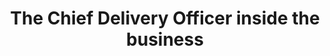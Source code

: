 ---
title: The Chief Delivery Officer inside the business
description: High-performance delivery at the heart of ambitious organisations
layout: section.njk
jumbotron: "A look at how the Chief Delivery Officer relates to the rest of the business. In particular, how the CDO is different from a Chief Customer Officer, and how the CDO relates to the Chief Technology Officer (CTO), Chief Information Officer (CIO), Chief Data Officer (the *other* CDO), and the relationship the CDO has with the Chief Executive Officer (CEO)"
pending: true
eleventyNavigation:
  key: The CDO and the business
  parent: Handbook
  root: Handbook
  order: 40
tags:
  - '#handbookPromoted'
---